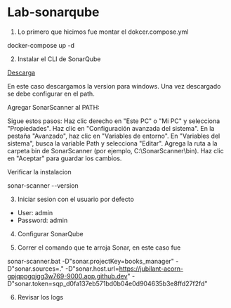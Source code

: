 # Lab-sonarqube

1. Lo primero que hicimos fue montar el dokcer.compose.yml

docker-compose up -d

2. Instalar el CLI de SonarQube

[Descarga](https://docs.sonarsource.com/sonarqube/10.4/analyzing-source-code/scanners/sonarscanner/)

En este caso descargamos la version para windows. Una vez descargado se debe configurar en el path.

Agregar SonarScanner al PATH:

Sigue estos pasos:
Haz clic derecho en "Este PC" o "Mi PC" y selecciona "Propiedades".
Haz clic en "Configuración avanzada del sistema".
En la pestaña "Avanzado", haz clic en "Variables de entorno".
En "Variables del sistema", busca la variable Path y selecciona "Editar".
Agrega la ruta a la carpeta bin de SonarScanner (por ejemplo, C:\SonarScanner\bin).
Haz clic en "Aceptar" para guardar los cambios.

Verificar la instalacion

sonar-scanner --version

3. Iniciar sesion con el usuario por defecto

* User: admin
* Password: admin

4. Configurar SonarQube

5. Correr el comando que te arroja Sonar, en este caso fue

sonar-scanner.bat -D"sonar.projectKey=books_manager" -D"sonar.sources=." -D"sonar.host.url=https://jubilant-acorn-gpjqppgqjgg3w769-9000.app.github.dev" -D"sonar.token=sqp_d0fa137eb571bd0b04e0d904635b3e8ffd27f2fd"

6. Revisar los logs

